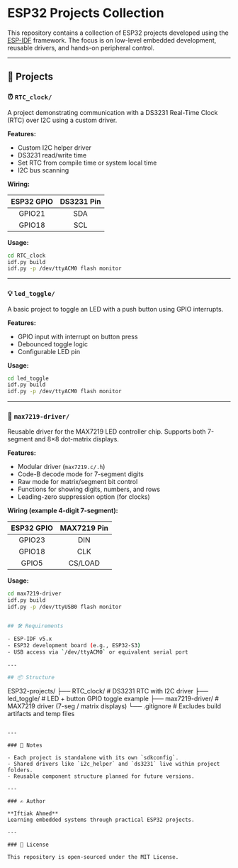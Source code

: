 # ESP32 Projects Collection

This repository contains a collection of ESP32 projects developed using the [ESP-IDF](https://docs.espressif.com/projects/esp-idf/en/latest/esp32/index.html) framework. The focus is on low-level embedded development, reusable drivers, and hands-on peripheral control.

---

## 📁 Projects

### ⏰ `RTC_clock/`
A project demonstrating communication with a DS3231 Real-Time Clock (RTC) over I2C using a custom driver.

**Features:**
- Custom I2C helper driver
- DS3231 read/write time
- Set RTC from compile time or system local time
- I2C bus scanning

**Wiring:**

| ESP32 GPIO | DS3231 Pin |
|:----------:|:----------:|
| GPIO21     | SDA        |
| GPIO18     | SCL        |

**Usage:**
```bash
cd RTC_clock
idf.py build
idf.py -p /dev/ttyACM0 flash monitor
```

---

### 💡 `led_toggle/`
A basic project to toggle an LED with a push button using GPIO interrupts.

**Features:**
- GPIO input with interrupt on button press
- Debounced toggle logic
- Configurable LED pin

**Usage:**
```bash
cd led_toggle
idf.py build
idf.py -p /dev/ttyACM0 flash monitor
```

---

### 🔢 `max7219-driver/`
Reusable driver for the MAX7219 LED controller chip. Supports both 7-segment and 8×8 dot-matrix displays.

**Features:**
- Modular driver (`max7219.c/.h`)
- Code-B decode mode for 7-segment digits
- Raw mode for matrix/segment bit control
- Functions for showing digits, numbers, and rows
- Leading-zero suppression option (for clocks)

**Wiring (example 4-digit 7-segment):**

| ESP32 GPIO | MAX7219 Pin |
|:----------:|:-----------:|
| GPIO23     | DIN         |
| GPIO18     | CLK         |
| GPIO5      | CS/LOAD     |

**Usage:**
```bash
cd max7219-driver
idf.py build
idf.py -p /dev/ttyUSB0 flash monitor


## 🛠 Requirements

- ESP-IDF v5.x
- ESP32 development board (e.g., ESP32-S3)
- USB access via `/dev/ttyACM0` or equivalent serial port

---

## 📦 Structure

```
ESP32-projects/
├── RTC_clock/         # DS3231 RTC with I2C driver
├── led_toggle/        # LED + button GPIO toggle example
├── max7219-driver/    # MAX7219 driver (7-seg / matrix displays)
└── .gitignore         # Excludes build artifacts and temp files
```

---

### 📌 Notes

- Each project is standalone with its own `sdkconfig`.
- Shared drivers like `i2c_helper` and `ds3231` live within project folders.
- Reusable component structure planned for future versions.

---

### ✍️ Author

**Iftiak Ahmed**  
Learning embedded systems through practical ESP32 projects.

---

### 📜 License

This repository is open-sourced under the MIT License.


